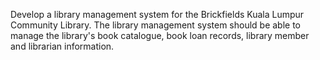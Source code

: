 Develop a library management system for the Brickfields Kuala Lumpur Community Library. The library management system should be able to manage the library's book catalogue, book loan records, library member and librarian information.
